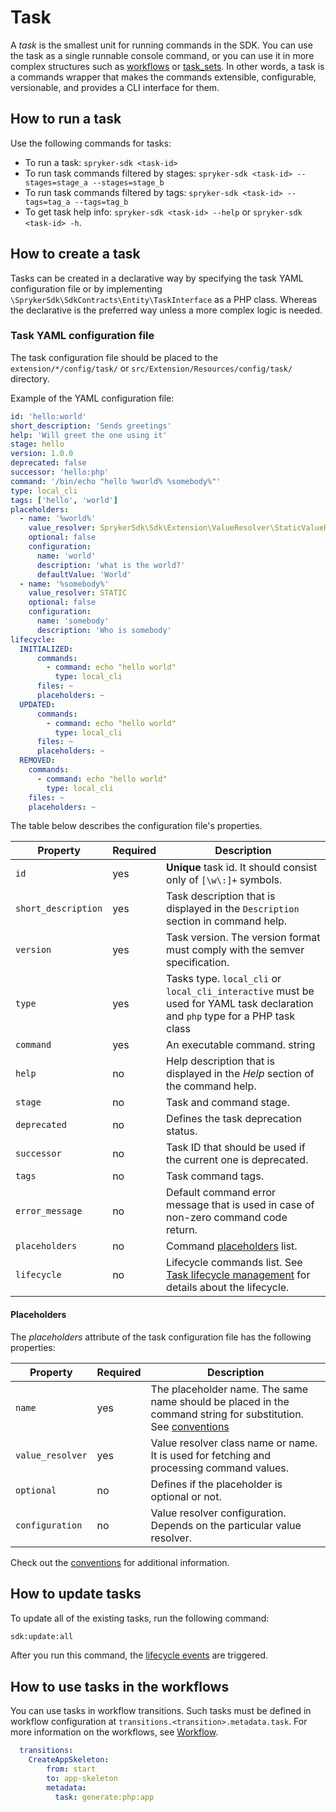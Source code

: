 # Task

A *task* is the smallest unit for running commands in the SDK.
You can use the task as a single runnable console command, or you can use it in more complex structures such as [workflows](workflow.md) or [task_sets](task_set.md).
In other words, a task is a commands wrapper that makes the commands extensible, configurable, versionable, and provides a CLI interface for them.

## How to run a task

Use the following commands for tasks:

- To run a task: `spryker-sdk <task-id>`
- To run task commands filtered by stages: `spryker-sdk <task-id> --stages=stage_a --stages=stage_b` 
- To run task commands filtered by tags: `spryker-sdk <task-id> --tags=tag_a --tags=tag_b` 
- To get task help info: `spryker-sdk <task-id> --help` or `spryker-sdk <task-id> -h`.

## How to create a task

Tasks can be created in a declarative way by specifying the task YAML configuration file or by implementing `\SprykerSdk\SdkContracts\Entity\TaskInterface` as a PHP class.
Whereas the declarative is the preferred way unless a more complex logic is needed.

### Task YAML configuration file

The task configuration file should be placed to the `extension/*/config/task/` or `src/Extension/Resources/config/task/` directory. 

Example of the YAML configuration file: 

```yaml
id: 'hello:world'
short_description: 'Sends greetings'
help: 'Will greet the one using it'
stage: hello
version: 1.0.0
deprecated: false
successor: 'hello:php'
command: '/bin/echo "hello %world% %somebody%"'
type: local_cli
tags: ['hello', 'world']
placeholders:
  - name: '%world%'
    value_resolver: SprykerSdk\Sdk\Extension\ValueResolver\StaticValueResolver
    optional: false
    configuration:
      name: 'world'
      description: 'what is the world?'
      defaultValue: 'World'
  - name: '%somebody%'
    value_resolver: STATIC
    optional: false
    configuration:
      name: 'somebody'
      description: 'Who is somebody'
lifecycle:
  INITIALIZED:
      commands:
        - command: echo "hello world"
          type: local_cli
      files: ~
      placeholders: ~
  UPDATED:
      commands:
        - command: echo "hello world"
          type: local_cli
      files: ~
      placeholders: ~
  REMOVED:
    commands:
      - command: echo "hello world"
        type: local_cli
    files: ~
    placeholders: ~
```
The table below describes the configuration file's properties.

| Property            | Required | Description                                                                                                                   |
|---------------------|----------|-------------------------------------------------------------------------------------------------------------------------------|
| `id`                | yes      | __Unique__ task id. It should consist only of `[\w\:]+` symbols.                                                                  |
| `short_description` | yes      | Task description that is displayed in the `Description` section in command help.                                                    |
| `version`           | yes      | Task version. The version format must comply with the semver specification.                                                                            |
| `type`              | yes      | Tasks type. `local_cli` or `local_cli_interactive` must be used for YAML task declaration and `php` type for a PHP task class |
| `command`           | yes      | An executable command. string                                                                                                  |
| `help`              | no       | Help description that is displayed in the *Help* section of the command help.                                                           |
| `stage`             | no       | Task and command stage.                                                                                                        |
| `deprecated`        | no       | Defines the task deprecation status.                                                                                           |
| `successor`         | no       | Task ID that should be used if the current one is deprecated.                                                          |
| `tags`              | no       | Task command tags.                                                                                                             |
| `error_message`     | no       | Default command error message that is used in case of non-zero command code return.                                             |
| `placeholders`      | no       | Command [placeholders](#placeholders)   list.                                                                  |
| `lifecycle`         | no       | Lifecycle commands list. See [Task lifecycle management](lifecycle_management.md) for details about the lifecycle.                                                                  |

#### Placeholders

The *placeholders* attribute of the task configuration file has the following properties:

| Property         | Required | Description                                                                                                                      |
|------------------|----------|----------------------------------------------------------------------------------------------------------------------------------|
| `name`           | yes      | The placeholder name. The same name should be placed in the command string for substitution. See [conventions](conventions.md#Placeholder) |
| `value_resolver` | yes      | Value resolver class name or name. It is used for fetching and processing command values.                                             |
| `optional`       | no       | Defines if the placeholder is optional or not.                                                                                          |
| `configuration`  | no       | Value resolver configuration. Depends on the particular value resolver.                                                               |

Check out the [conventions](conventions.md#Task) for additional information.

## How to update tasks

To update all of the existing tasks, run the following command: 

```bash
sdk:update:all
```
After you run this command, the [lifecycle events](lifecycle_management.md) are triggered.

## How to use tasks in the workflows

You can use tasks in workflow transitions.
Such tasks must be defined in workflow configuration at `transitions.<transition>.metadata.task`.
For more information on the workflows, see [Workflow](workflow.md).

```yaml
  transitions:
    CreateAppSkeleton:
        from: start
        to: app-skeleton
        metadata:
          task: generate:php:app
```
